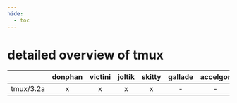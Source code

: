 ```yaml
---
hide:
  - toc
---
```


detailed overview of tmux
=========================

| |donphan|victini|joltik|skitty|gallade|accelgor|swalot|doduo|
| :---: | :---: | :---: | :---: | :---: | :---: | :---: | :---: | :---: |
|tmux/3.2a|x|x|x|x|-|-|x|x|
